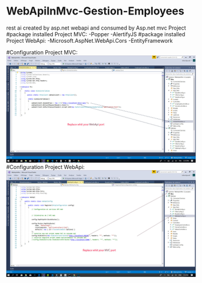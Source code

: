 # WebApiInMvc-Gestion-Employees
rest ai created by asp.net webapi and consumed by Asp.net mvc Project
#package installed Project MVC:
-Popper
-AlertifyJS
#package installed Project WebApi:
-Microsoft.AspNet.WebApi.Cors
-EntityFramework

#Configuration Project MVC:
![Screenshot 1](Capture.jpg)
#Configuration Project WebApi:
![Screenshot 2](Capture2.jpg)
